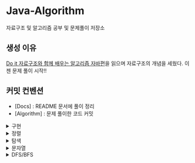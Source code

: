 # Java-Algorithm
자료구조 및 알고리즘 공부 및 문제풀이 저장소

## 생성 이유 
[Do it 자료구조와 함께 배우는 알고리즘 자바편](http://m.yes24.com/goods/detail/60547893)을 읽으며 자료구조의 개념을 세웠다. 이젠 문제 풀이 시작!! 

## 커밋 컨벤션
- [Docs] : README 문서에 풀이 정리
- [Algorithm] : 문제 풀이한 코드 커밋

<details markdown="1">
<summary>구현</summary>

1. [Roman to Integer](https://leetcode.com/problems/roman-to-integer/)
    - [풀이](https://github.com/guswns1659/Java-Algorithm/blob/master/src/leetcodeEasy/RomanToInt.java)
    - HashMap, stack 이용해 문제 풀이
    - 테스트 시작 전 스택을 비워야함! 
2. [Valid Parentheses](https://leetcode.com/problems/roman-to-integer/)
    - [풀이](https://github.com/guswns1659/Java-Algorithm/blob/master/src/leetcodeEasy/ValidBraket.java)
    - 브라켓의 유효성 확인하는 문제. 
    - HashMap, stack 이용해 문제 풀이
    - 테스 시작 전 스택 비우기!!
3. [Min Stack](https://leetcode.com/problems/min-stack/)
    - [풀이](https://github.com/guswns1659/Java-Algorithm/blob/master/src/leetcodeEasy/MinStack.java)
    - 최솟값을 구하는 stack 자료구조 구현 문제.
    - 최솟값을 모아놓는 스택을 하나 더 구현해야 했는데, 나는 stream을 이용...   
4. [Majority Element](https://leetcode.com/problems/majority-element/)
    - [풀이](https://github.com/guswns1659/Java-Algorithm/blob/master/src/leetcodeEasy/MajorityElement.java)
    - 배열 크기의 절반보다 빈도수가 많은 원소 구하기 
    - HashMap의 원소 값 추가하며 구현 : hashMap.merge(key, 1, Integer::sum);
    - more than의 의미는 초과!
5. [Count Primes](https://leetcode.com/problems/count-primes)
    - [풀이](https://github.com/guswns1659/Java-Algorithm/blob/master/src/leetcodeEasy/CountPrimes.java)
    - 양의 정수 n이하 소수의 개수를 구하기
    - Arrays.asList()로 초기화하면 add, remove() 연산 시 unSupportedOperation 예외 발생 
    - Prime인지 계산할 때 <= 주의!! (어딘지 알지?)
6. [Vaild Anagram](https://leetcode.com/problems/valid-anagram)
    - [풀이](https://github.com/guswns1659/Java-Algorithm/blob/master/src/leetcodeEasy/VaildAnagram.java)
    - 두 개의 문자열이 anagram인지 판별하는 문제 
    - char[]는 stream으로 사용하려면 복잡하다. 그냥 for문 쓰기.	
	- replaceFirst()와 replace의 차이는 여러개를 바꾸냐 마느냐의 차이다. 
    - 반복문으로 해결되는 데 굳이 스택을 사용..

</details>

<details markdown="1">
<summary>정렬</summary>

1. [ATM](https://www.acmicpc.net/problem/11399)
 	- [풀이](https://github.com/guswns1659/Java-Algorithm/commit/b0a3fcff14f2c1e4151401a13bffa8746412a3ba)
	- [동빈나의 알고리즘 풀이전략](https://www.youtube.com/watch?v=ukkLCl9yBvE&t=806s) 영상 본 뒤 그리디 알고리즘 문제 풀이 시작 
	- 일주일만에 다시 알고리즘 공부 시작..! 하루에 한문제는 도전하기!
	- List sort는 Collection.sort() 이용.
2. [동전](https://www.acmicpc.net/problem/11047)
	- [풀이](https://github.com/guswns1659/Java-Algorithm/commit/2e99259e63993451c3fd033342851c6942071085)
	- 금액을 주어진 동전들의 내림차순으로 나눈다. 나눈 몫이 0이 아닐 때 answer추가하고, 0이라면 다른 동전으로 나눈다. 
	- 나머지를 금액으로 초기화하고 반복한다. 
	- Intellij의 모든 code Completion을 끔.
	- 테스트 코드를 작성하지 못해 아쉽다. 
3. [거스름돈](https://www.acmicpc.net/problem/5585)
	- [풀이](https://github.com/guswns1659/Java-Algorithm/commit/5ad82c12b845fa7ec2b0a64680b1588af91c6fb9)
	- 위의 동전문제와 동일 
4. [로프](https://www.acmicpc.net/problem/2217)
	- [풀이](https://github.com/guswns1659/Java-Algorithm/commit/5f27ba9184cd9dabdeea455df95eb5cd0dcf7719)
	- 주어진 여러개의 로프로 들수 있는 최대 중량 구하는 문제 
	- 로프를 오름차순으로 정리한 뒤 작은 값부터 로프의 개수 -1를 곱한다. 
	- 곱한 값 중 최대값이 정답
	- List 오름차순은 Collections.sort(), 내림차순은 Collections.sort(list, Collections.reverseOrder());
5. [30](https://www.acmicpc.net/problem/10610) 
	- [풀이](https://github.com/guswns1659/Java-Algorithm/commit/51a78650334be10040298392c463b7cd870d46b8)
	- 주어진 숫자의 자리수로 가장 큰 30의 배수를 출력, 만들 수 없다면 -1 출력 문제.
	- 자리수에 0이 없는지, 더한 자리수가 3의 배수인지로 확인 가능.
	- 풀이보다 자바 문법익히는 데 시간이 더 걸림. 꾸준히해야 몸에 익을 거 같다.
	- split("") 하면 한 단어씩 끊어진다.
	- 기본형 배열 sort : Arrays.sort() / 역순 : Arrays.sort(list, Collections.reverseOrder()); 다만, 기본자료형 배열은 역순이 안된다.
6. [인턴](https://www.acmicpc.net/problem/2875)
	- [풀이실패](https://github.com/guswns1659/Java-Algorithm/blob/5797e2a98810cffbdcb833136f3f5d2fcd47e7ee/src/backjun/Intern.java)
	- 주어진 남,녀,인턴 참가자로 만들 수 있는 최대 팀 수 구하는 문제 
	- 남 1, 여 2으로 2인 1조. 인턴 참가자는 제외하고 계산해야함.
	- 설계를 잘 못 했는지 반례가 계속 나온다. 추후 도전
7. [잃어버린 괄호](https://www.acmicpc.net/problem/1541)
	- [풀이](https://github.com/guswns1659/Java-Algorithm/commit/f8c73d1d2173bb921cedeca6666c3d90fb8657dc)
	- 괄호가 없는 수식에서 괄호를 사용해서 최소값을 만드는 문제 
	- "+"를 split하려면 split("\\+")라고 적어야함. 예약된 문자라 그렇다고 함. 
	- "-"를 기준으로 괄호를 만들면 된다. 
8. [기타줄](https://www.acmicpc.net/problem/1049)
	- [풀이](https://github.com/guswns1659/Java-Algorithm/blob/master/src/backjun/GuitarString.java)
	- 구매할 기타줄을 패키지와 낱개 가격을 이용해서 최솟값으로 구매하는 문제 
	- 패키지와 낱개의 최솟값을 모은 뒤 아래 경우의 수로 계산해서 그 중 최솟값을 출력하기.
	- 3가지 경우
		- 패키지 최소값으로만 구하기 
		- 낱개로만 구하기
		- 두 개를 섞어서 구하기 
	- 스트림으로 최솟값을 구할 때 : candidate.stream().mapToInt(s -> s).min().getAsInt();
	- getAsInt()가 경고가 뜨는데 어떻게 처리할 지는 고민해보기. 
9. [부등호](https://www.acmicpc.net/problem/2529)
	- [풀이](https://github.com/guswns1659/Java-Algorithm/blob/master/src/backjun/Sign.java)
	- 입력된 값을 파싱하는 코드만 추가
	- 백트래킹, DFS, BFS와 관련된 문제라 개념 공부
	- 인터넷 답안보고 해결
10. [반도체 설계](https://www.acmicpc.net/problem/2352)
	- [풀이](https://github.com/guswns1659/Java-Algorithm/blob/60bf1f774bd9d05ea99e8bf34df1cf64c3fa10b2/src/backjun/N2352.java)
	- LIS(Longest Increasing Subsequence) 문제지만 길이만 같고 배열의 원소는 다름.
	- Arrays.binarySearch() 사용 시 원소가 없으면 들어갈 자리가 음수로 나온다. 대신 들어갈 자리 시작은 1부터 시작.
11. [줄세우기](https://www.acmicpc.net/problem/2631)
	- [풀이](https://github.com/guswns1659/Java-Algorithm/blob/ec8d86011b9983089486ce24ee251852dab19fc0/src/backjun/N2631.java)
	- LIS 변형 문제.
	- 아이들수 - (최장 증가 부분수열의 길이)
12. [먹이사슬](https://www.acmicpc.net/problem/2532)
	- [풀이](https://github.com/guswns1659/Java-Algorithm/blob/886a30ae86f040845d10bf0aa5a0b39aa0c91ea5/src/backjun/N2532.java)
	- LIS 변형 문제.
	- 최장 감소 길이 수열. 
	- 답을 봤지만 이해가 더 필요.
	- Comparable 구현할 때 오름차순일 경우, 값을 비교한 뒤 작으면 -1, 크면 +1. 
	- 내림차순일 경우 값을 비교한 뒤 작으면 +1, 크면 -1.
13. [한 줄로 서기](https://www.acmicpc.net/problem/1138)
	- [풀이]()
	- 모든 경우의 수를 계산해야 하는 문제 
14. [k번째수](https://programmers.co.kr/learn/courses/30/lessons/42748)
    - [풀이](https://github.com/guswns1659/Java-Algorithm/issues/15)
    - 기본 배열의 정렬을 이해한다면 풀 문제. 	
15. [가장 큰 수](https://programmers.co.kr/learn/courses/30/lessons/42748)
    - [풀이](https://github.com/guswns1659/Java-Algorithm/issues/16)
    - Comparator를 잘 활용해서 풀어야하는 문제. 자릿수 별로 비교해 정렬하는 문제

</details>

<details markdown="1">
<summary>탐색</summary>

> 문제 검색 : 문제 링크에 들어가서 각 문제 이름 검색하기 

1. [KiwiJuiceEasy](https://arena.topcoder.com/#/u/practiceCode/14359/13281/11020/2/305508)
	- [풀이](https://github.com/guswns1659/Java-Algorithm/blob/8241ac110e51009ddfdea24cb6f7fa9e65636586/src/topcoder/KiwiJuiceEasy.java)
	- 문제를 차근차근 이해하면서 문제 풀어 보기. 
2. [InterestingParty](https://arena.topcoder.com/#/u/practiceCode/14480/15196/11312/2/307028)
	- [풀이](https://github.com/guswns1659/Java-Algorithm/blob/8ca42c737d4ccbbf07b7a59cf68e77f54861085a/src/topcoder/InterestingParty.java)
	- Arrays.asList()로 List 만들면 add, remove 연산을 사용할 수 없다.
	- 기본 배열 합치려면 Collections으로 만들어야 한다. 
		- List<String> list = new ArrayList<>(Arrays.asList(first));
	- 주어진 배열을 합친 뒤 전체 탐색하는 문제. 
	- HashMap으로 문제 풀이 가능.
3. [Cryptography](https://arena.topcoder.com/#/u/practiceCode/14365/11262/10814/2/305685)
	- [풀이](https://github.com/guswns1659/Java-Algorithm/blob/aee0436dac15f8dfcd64bc6473d80d14bc3ccf46/src/topcoder/Cryptography.java)
	- 전체 탐색 문제
4. [ThePalindrome](https://arena.topcoder.com/#/u/practiceCode/13690/9026/10182/2/299600)
	- [풀이](https://github.com/guswns1659/Java-Algorithm/blob/fdebb0716cf6c5f799c5c644477fc226fb3a96e1/src/topcoder/ThePalindrome.java)
	- 전체 탐색 문제. 
	- 테스트 코드와 디버거의 힘을 알 수 있었던 문제.
5. [FriendScore](https://arena.topcoder.com/#/u/practiceCode/13785/9172/10343/2/300637) 
	- [풀이](https://github.com/guswns1659/Java-Algorithm/blob/37caba2b8d2f2a08e580930a0acb89cf75f66e02/src/topcoder/FriendScore.java)
	- 전체 탐색 문제. 
	- 문제 이해를 위해 그래프를 그려봄.
6. [CrazyBot](https://arena.topcoder.com/#/u/practiceProblemList) 
	- [풀이](https://github.com/guswns1659/Java-Algorithm/commit/dabd86c2d42131b2af45e1ac87dc3104809af622)
	- DFS이용한 전체 탐색 문제.
	- 좌표 방향에 대한 이해가 오래걸렸던 문제.
7. [공유기설치](https://www.acmicpc.net/problem/2110)
	- [풀이](https://github.com/guswns1659/Java-Algorithm/issues/1)
	- 이진탐색 이용한 탐색 문제. 
8. [나무자르기](https://www.acmicpc.net/problem/2805)
    - [풀이](https://github.com/guswns1659/Java-Algorithm/issues/2)
    - 이진탐색 이용한 탐색 문제.
9. [숫자카드](https://www.acmicpc.net/problem/10815)
    - [풀이](https://github.com/guswns1659/Java-Algorithm/issues/3)
    - Collections.binarySearch() 이용하는 단순 문제
10. [랜선자르기](https://www.acmicpc.net/problem/1654)
    - [풀이](https://github.com/guswns1659/Java-Algorithm/issues/4)
    - 이진탐색 이용.
11. [전화번호 목록](https://programmers.co.kr/learn/courses/30/lessons/42577)
    - [풀이](https://github.com/guswns1659/Java-Algorithm/issues/10)
    - 해시 사용해서 중복일 경우 제거. 
12. [트리 순회](https://www.acmicpc.net/problem/1991)
    - [풀이](https://github.com/guswns1659/Java-Algorithm/issues/21)
    - 트리 순회에 대한 개념 정립.
	
</details>

<details markdown="1">
<summary>문자열</summary>

1. [괄호](https://www.acmicpc.net/problem/9012)
    - [풀이](https://github.com/guswns1659/Java-Algorithm/issues/7)
    - 스택 이용해서 푸는 괄호 문제
2. [IOIOI](https://www.acmicpc.net/problem/5525)
    - [풀이](https://github.com/guswns1659/Java-Algorithm/issues/8)
    - 문자열 패턴 알고리즘 문제 

</details>

<details markdown="1">
<summary>DFS/BFS</summary>

1. [타켓넘버](https://programmers.co.kr/learn/courses/30/lessons/43165)
    - [풀이](https://github.com/guswns1659/Java-Algorithm/issues/11)
    - BFS 기본 문제. 개념만으로는 풀 수 없고 응용을 해야 한다.
2. [네트워크](https://programmers.co.kr/learn/courses/30/lessons/43162)
    - [풀이](https://github.com/guswns1659/Java-Algorithm/issues/12)
    - Union-Find를 이용한 문제.
3. [DFS와 BFS](https://www.acmicpc.net/problem/1260)
    - [풀이](https://github.com/guswns1659/Java-Algorithm/issues/13)
    - 주어진 정점간의 관계를 이차원 배열로 표현한 뒤 dfs, bfs
4. [바이러스](https://www.acmicpc.net/problem/2606)
    - [풀이](https://github.com/guswns1659/Java-Algorithm/issues/14)
    - Union-Find를 조금 응용한 문제
5. [미로찾기](https://www.acmicpc.net/problem/2178)
    - [풀이](https://github.com/guswns1659/Java-Algorithm/issues/22)
    - DFS를 큐로 구현하는 기본 문제
6. [그림](https://www.acmicpc.net/problem/1926)
    - [풀이](https://github.com/guswns1659/Java-Algorithm/issues/24)
    - DFS를 응용한 문제
7. [토마토](https://www.acmicpc.net/problem/7576)
    - [풀이](https://github.com/guswns1659/Java-Algorithm/issues/25)
    - 여러시작점이 있는 DFS 문제
8. [불!](https://www.acmicpc.net/problem/4179)
    - [풀이](https://github.com/guswns1659/Java-Algorithm/issues/27)
    - 시작점이 다르 종류인 DFS 문제

</details>

